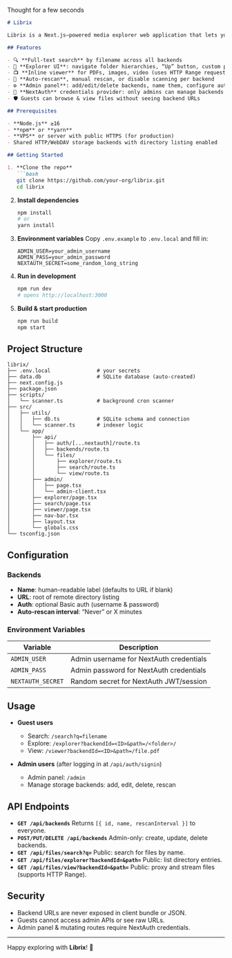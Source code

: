 Thought for a few seconds


````markdown
# Librix

Librix is a Next.js–powered media explorer web application that lets you index and browse files (PDF, MP4, images, etc.) stored on one or more remote HTTP/WebDAV–style servers. You run a small VPS frontend that proxies and catalogs content in SQLite, while storage back-ends live on low-cost shared hosting or any HTTP server.

## Features

- 🔍 **Full-text search** by filename across all backends  
- 📂 **Explorer UI**: navigate folder hierarchies, “Up” button, custom paths  
- 📺 **Inline viewer** for PDFs, images, video (uses HTTP Range requests)  
- 🔄 **Auto-rescan**, manual rescan, or disable scanning per backend  
- ⚙️ **Admin panel**: add/edit/delete backends, name them, configure auth & intervals  
- 🔐 **NextAuth** credentials provider: only admins can manage backends  
- 🛡️ Guests can browse & view files without seeing backend URLs  

## Prerequisites

- **Node.js** ≥16  
- **npm** or **yarn**  
- **VPS** or server with public HTTPS (for production)  
- Shared HTTP/WebDAV storage backends with directory listing enabled  

## Getting Started

1. **Clone the repo**  
   ```bash
   git clone https://github.com/your-org/librix.git
   cd librix
````

2. **Install dependencies**

   ```bash
   npm install
   # or
   yarn install
   ```

3. **Environment variables**
   Copy `.env.example` to `.env.local` and fill in:

   ```
   ADMIN_USER=your_admin_username
   ADMIN_PASS=your_admin_password
   NEXTAUTH_SECRET=some_random_long_string
   ```

4. **Run in development**

   ```bash
   npm run dev
   # opens http://localhost:3000
   ```

5. **Build & start production**

   ```bash
   npm run build
   npm start
   ```

## Project Structure

```
librix/
├── .env.local               # your secrets
├── data.db                  # SQLite database (auto-created)
├── next.config.js
├── package.json
├── scripts/
│   └── scanner.ts           # background cron scanner
├── src/
│   ├── utils/
│   │   ├── db.ts            # SQLite schema and connection
│   │   └── scanner.ts       # indexer logic
│   └── app/
│       ├── api/
│       │   ├── auth/[...nextauth]/route.ts
│       │   ├── backends/route.ts
│       │   └── files/
│       │       ├── explorer/route.ts
│       │       ├── search/route.ts
│       │       └── view/route.ts
│       ├── admin/
│       │   ├── page.tsx
│       │   └── admin-client.tsx
│       ├── explorer/page.tsx
│       ├── search/page.tsx
│       ├── viewer/page.tsx
│       ├── nav-bar.tsx
│       ├── layout.tsx
│       └── globals.css
└── tsconfig.json
```

## Configuration

### Backends

* **Name**: human-readable label (defaults to URL if blank)
* **URL**: root of remote directory listing
* **Auth**: optional Basic auth (username & password)
* **Auto-rescan interval**: “Never” or X minutes

### Environment Variables

| Variable          | Description                             |
| ----------------- | --------------------------------------- |
| `ADMIN_USER`      | Admin username for NextAuth credentials |
| `ADMIN_PASS`      | Admin password for NextAuth credentials |
| `NEXTAUTH_SECRET` | Random secret for NextAuth JWT/session  |

## Usage

* **Guest users**

  * Search: `/search?q=filename`
  * Explore: `/explorer?backendId=<ID>&path=/<folder>/`
  * View: `/viewer?backendId=<ID>&path=/file.pdf`

* **Admin users** (after logging in at `/api/auth/signin`)

  * Admin panel: `/admin`
  * Manage storage backends: add, edit, delete, rescan

## API Endpoints

* **`GET /api/backends`**
  Returns `[{ id, name, rescanInterval }]` to everyone.
* **`POST/PUT/DELETE /api/backends`**
  Admin-only: create, update, delete backends.
* **`GET /api/files/search?q=`**
  Public: search for files by name.
* **`GET /api/files/explorer?backendId=&path=`**
  Public: list directory entries.
* **`GET /api/files/view?backendId=&path=`**
  Public: proxy and stream files (supports HTTP Range).

## Security

* Backend URLs are never exposed in client bundle or JSON.
* Guests cannot access admin APIs or see raw URLs.
* Admin panel & mutating routes require NextAuth credentials.

---

Happy exploring with **Librix**! 🚀

```
